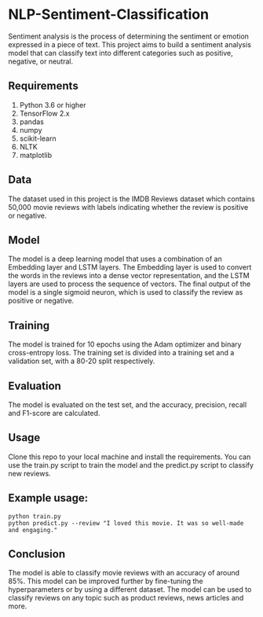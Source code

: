 # NLP-Sentiment-Classification
Sentiment analysis is the process of determining the sentiment or emotion expressed in a piece of text. This project aims to build a sentiment analysis model that can classify text into different categories such as positive, negative, or neutral.

## Requirements
1. Python 3.6 or higher
2. TensorFlow 2.x
3. pandas
4. numpy
5. scikit-learn
6. NLTK
7. matplotlib

## Data
The dataset used in this project is the IMDB Reviews dataset which contains 50,000 movie reviews with labels indicating whether the review is positive or negative.

## Model
The model is a deep learning model that uses a combination of an Embedding layer and LSTM layers. The Embedding layer is used to convert the words in the reviews into a dense vector representation, and the LSTM layers are used to process the sequence of vectors. The final output of the model is a single sigmoid neuron, which is used to classify the review as positive or negative.

## Training
The model is trained for 10 epochs using the Adam optimizer and binary cross-entropy loss. The training set is divided into a training set and a validation set, with a 80-20 split respectively.

## Evaluation
The model is evaluated on the test set, and the accuracy, precision, recall and F1-score are calculated.

## Usage
Clone this repo to your local machine and install the requirements. You can use the train.py script to train the model and the predict.py script to classify new reviews.

## Example usage:
```
python train.py
python predict.py --review "I loved this movie. It was so well-made and engaging."
```

## Conclusion
The model is able to classify movie reviews with an accuracy of around 85%. This model can be improved further by fine-tuning the hyperparameters or by using a different dataset. The model can be used to classify reviews on any topic such as product reviews, news articles and more.
